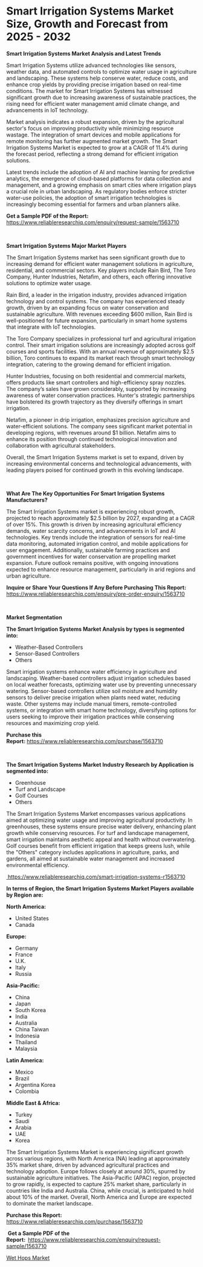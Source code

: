 <p><h1>Smart Irrigation Systems Market Size, Growth and Forecast from 2025 - 2032</h1></p><p><strong>Smart Irrigation Systems Market Analysis and Latest Trends</strong></p>
<p><p>Smart Irrigation Systems utilize advanced technologies like sensors, weather data, and automated controls to optimize water usage in agriculture and landscaping. These systems help conserve water, reduce costs, and enhance crop yields by providing precise irrigation based on real-time conditions. The market for Smart Irrigation Systems has witnessed significant growth due to increasing awareness of sustainable practices, the rising need for efficient water management amid climate change, and advancements in IoT technology.</p><p>Market analysis indicates a robust expansion, driven by the agricultural sector's focus on improving productivity while minimizing resource wastage. The integration of smart devices and mobile applications for remote monitoring has further augmented market growth. The Smart Irrigation Systems Market is expected to grow at a CAGR of 11.4% during the forecast period, reflecting a strong demand for efficient irrigation solutions.</p><p>Latest trends include the adoption of AI and machine learning for predictive analytics, the emergence of cloud-based platforms for data collection and management, and a growing emphasis on smart cities where irrigation plays a crucial role in urban landscaping. As regulatory bodies enforce stricter water-use policies, the adoption of smart irrigation technologies is increasingly becoming essential for farmers and urban planners alike.</p></p>
<p><strong>Get a Sample PDF of the Report:&nbsp;</strong> <a href="https://www.reliableresearchiq.com/enquiry/request-sample/1563710?utm_campaign=3514&utm_medium=2&utm_source=Github&utm_content=ia&utm_term=30032025&utm_id=smart-irrigation-systems">https://www.reliableresearchiq.com/enquiry/request-sample/1563710</a></p>
<p>&nbsp;</p>
<p><strong>Smart Irrigation Systems Major Market Players</strong></p>
<p><p>The Smart Irrigation Systems market has seen significant growth due to increasing demand for efficient water management solutions in agriculture, residential, and commercial sectors. Key players include Rain Bird, The Toro Company, Hunter Industries, Netafim, and others, each offering innovative solutions to optimize water usage.</p><p>Rain Bird, a leader in the irrigation industry, provides advanced irrigation technology and control systems. The company has experienced steady growth, driven by an expanding focus on water conservation and sustainable agriculture. With revenues exceeding $600 million, Rain Bird is well-positioned for future expansion, particularly in smart home systems that integrate with IoT technologies.</p><p>The Toro Company specializes in professional turf and agricultural irrigation control. Their smart irrigation solutions are increasingly adopted across golf courses and sports facilities. With an annual revenue of approximately $2.5 billion, Toro continues to expand its market reach through smart technology integration, catering to the growing demand for efficient irrigation.</p><p>Hunter Industries, focusing on both residential and commercial markets, offers products like smart controllers and high-efficiency spray nozzles. The company’s sales have grown considerably, supported by increasing awareness of water conservation practices. Hunter's strategic partnerships have bolstered its growth trajectory as they diversify offerings in smart irrigation.</p><p>Netafim, a pioneer in drip irrigation, emphasizes precision agriculture and water-efficient solutions. The company sees significant market potential in developing regions, with revenues around $1 billion. Netafim aims to enhance its position through continued technological innovation and collaboration with agricultural stakeholders.</p><p>Overall, the Smart Irrigation Systems market is set to expand, driven by increasing environmental concerns and technological advancements, with leading players poised for continued growth in this evolving landscape.</p></p>
<p>&nbsp;</p>
<p><strong>What Are The Key Opportunities For Smart Irrigation Systems Manufacturers?</strong></p>
<p><p>The Smart Irrigation Systems market is experiencing robust growth, projected to reach approximately $2.5 billion by 2027, expanding at a CAGR of over 15%. This growth is driven by increasing agricultural efficiency demands, water scarcity concerns, and advancements in IoT and AI technologies. Key trends include the integration of sensors for real-time data monitoring, automated irrigation control, and mobile applications for user engagement. Additionally, sustainable farming practices and government incentives for water conservation are propelling market expansion. Future outlook remains positive, with ongoing innovations expected to enhance resource management, particularly in arid regions and urban agriculture.</p></p>
<p><strong>Inquire or Share Your Questions If Any Before Purchasing This Report:</strong> <a href="https://www.reliableresearchiq.com/enquiry/pre-order-enquiry/1563710?utm_campaign=3514&utm_medium=2&utm_source=Github&utm_content=ia&utm_term=30032025&utm_id=smart-irrigation-systems">https://www.reliableresearchiq.com/enquiry/pre-order-enquiry/1563710</a></p>
<p>&nbsp;</p>
<p><strong>Market Segmentation</strong></p>
<p><strong>The Smart Irrigation Systems Market Analysis by types is segmented into:</strong></p>
<p><ul><li>Weather-Based Controllers</li><li>Sensor-Based Controllers</li><li>Others</li></ul></p>
<p><p>Smart irrigation systems enhance water efficiency in agriculture and landscaping. Weather-based controllers adjust irrigation schedules based on local weather forecasts, optimizing water use by preventing unnecessary watering. Sensor-based controllers utilize soil moisture and humidity sensors to deliver precise irrigation when plants need water, reducing waste. Other systems may include manual timers, remote-controlled systems, or integration with smart home technology, diversifying options for users seeking to improve their irrigation practices while conserving resources and maximizing crop yield.</p></p>
<p><strong>Purchase this Report:&nbsp;</strong><a href="https://www.reliableresearchiq.com/purchase/1563710?utm_campaign=3514&utm_medium=2&utm_source=Github&utm_content=ia&utm_term=30032025&utm_id=smart-irrigation-systems">https://www.reliableresearchiq.com/purchase/1563710</a></p>
<p>&nbsp;</p>
<p><strong>The Smart Irrigation Systems Market Industry Research by Application is segmented into:</strong></p>
<p><ul><li>Greenhouse</li><li>Turf and Landscape</li><li>Golf Courses</li><li>Others</li></ul></p>
<p><p>The Smart Irrigation Systems Market encompasses various applications aimed at optimizing water usage and improving agricultural productivity. In greenhouses, these systems ensure precise water delivery, enhancing plant growth while conserving resources. For turf and landscape management, smart irrigation maintains aesthetic appeal and health without overwatering. Golf courses benefit from efficient irrigation that keeps greens lush, while the "Others" category includes applications in agriculture, parks, and gardens, all aimed at sustainable water management and increased environmental efficiency.</p></p>
<p><a href="https://www.reliableresearchiq.com/smart-irrigation-systems-r1563710?utm_campaign=3514&utm_medium=2&utm_source=Github&utm_content=ia&utm_term=30032025&utm_id=smart-irrigation-systems">&nbsp;https://www.reliableresearchiq.com/smart-irrigation-systems-r1563710</a></p>
<p><strong>In terms of Region, the Smart Irrigation Systems Market Players available by Region are:</strong></p>
<p>
    <p> <strong> North America: </strong>
        <ul>
            <li>United States</li>
            <li>Canada</li>
        </ul>
        </p> 
    <p> <strong> Europe: </strong>
        <ul>
            <li>Germany</li>
            <li>France</li>
            <li>U.K.</li>
            <li>Italy</li>
            <li>Russia</li>
        </ul>
        </p> 
    <p> <strong> Asia-Pacific: </strong>
        <ul>
            <li>China</li>
            <li>Japan</li>
            <li>South Korea</li>
            <li>India</li>
            <li>Australia</li>
            <li>China Taiwan</li>
            <li>Indonesia</li>
            <li>Thailand</li>
            <li>Malaysia</li>
        </ul>
        </p> 
    <p> <strong> Latin America: </strong>
        <ul>
            <li>Mexico</li>
            <li>Brazil</li>
            <li>Argentina Korea</li>
            <li>Colombia</li>
        </ul>
        </p> 
    <p> <strong> Middle East & Africa: </strong>
        <ul>
            <li>Turkey</li>
            <li>Saudi</li>
            <li>Arabia</li>
            <li>UAE</li>
            <li>Korea</li>
        </ul>
    </p>
    </p>
<p><p>The Smart Irrigation Systems Market is experiencing significant growth across various regions, with North America (NA) leading at approximately 35% market share, driven by advanced agricultural practices and technology adoption. Europe follows closely at around 30%, spurred by sustainable agriculture initiatives. The Asia-Pacific (APAC) region, projected to grow rapidly, is expected to capture 25% market share, particularly in countries like India and Australia. China, while crucial, is anticipated to hold about 10% of the market. Overall, North America and Europe are expected to dominate the market landscape.</p></p>
<p><strong>Purchase this Report: </strong><a href="https://www.reliableresearchiq.com/purchase/1563710?utm_campaign=3514&utm_medium=2&utm_source=Github&utm_content=ia&utm_term=30032025&utm_id=smart-irrigation-systems">https://www.reliableresearchiq.com/purchase/1563710</a></p>
<p>&nbsp;<strong>Get a Sample PDF of the Report:&nbsp;&nbsp;</strong><a href="https://www.reliableresearchiq.com/enquiry/request-sample/1563710?utm_campaign=3514&utm_medium=2&utm_source=Github&utm_content=ia&utm_term=30032025&utm_id=smart-irrigation-systems">https://www.reliableresearchiq.com/enquiry/request-sample/1563710</a></p>
<p><strong></strong></p>
<p><p><a href="https://github.com/groszsaoudrd/Market-Research-Report-List-1/blob/main/wet-hops-market.md?utm_campaign=3514&utm_medium=2&utm_source=Github&utm_content=ia&utm_term=30032025&utm_id=smart-irrigation-systems">Wet Hops Market</a></p></p>